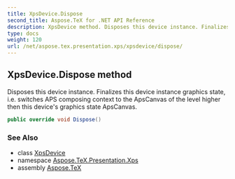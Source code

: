 ```yaml
---
title: XpsDevice.Dispose
second_title: Aspose.TeX for .NET API Reference
description: XpsDevice method. Disposes this device instance. Finalizes this device instance graphics state i.e. switches APS composing context to the ApsCanvas of the level higher then this devices graphics state ApsCanvas
type: docs
weight: 120
url: /net/aspose.tex.presentation.xps/xpsdevice/dispose/
---
```

## XpsDevice.Dispose method

Disposes this device instance. Finalizes this device instance graphics state, i.e. switches APS composing context to the ApsCanvas of the level higher then this device's graphics state ApsCanvas.

```csharp
public override void Dispose()
```

### See Also

* class [XpsDevice](../)
* namespace [Aspose.TeX.Presentation.Xps](../../xpsdevice/)
* assembly [Aspose.TeX](../../../)


